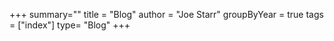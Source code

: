 +++
summary=""
title = "Blog"
author = "Joe Starr"
groupByYear = true
tags = ["index"]
type= "Blog"
+++

